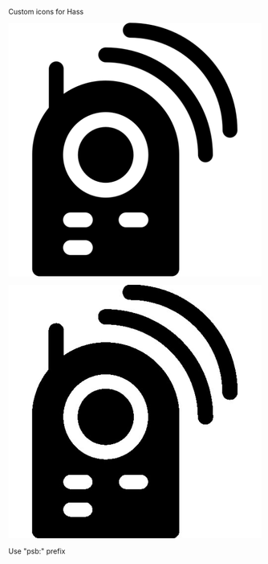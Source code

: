 Custom icons for Hass

![an icon example](icons/baby-monitor-fill.png)

![an icon example](icons/baby-monitor-fill.jpg)

Use "psb:" prefix
